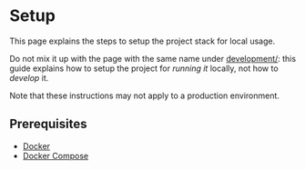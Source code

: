 # Setup

This page explains the steps to setup the project stack for local usage.

Do not mix it up with the page with the same name under [development/](development/):
this guide explains how to setup the project for *running it* locally,
not how to *develop* it.

Note that these instructions may not apply to a production environment.


## Prerequisites

- [Docker](https://www.docker.com/)
- [Docker Compose](https://docs.docker.com/compose/)
